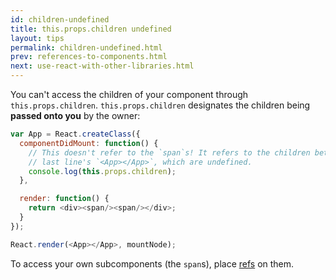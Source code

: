 ```yaml
---
id: children-undefined
title: this.props.children undefined
layout: tips
permalink: children-undefined.html
prev: references-to-components.html
next: use-react-with-other-libraries.html
---
```


You can't access the children of your component through `this.props.children`. `this.props.children` designates the children being **passed onto you** by the owner:

```js
var App = React.createClass({
  componentDidMount: function() {
    // This doesn't refer to the `span`s! It refers to the children between
    // last line's `<App></App>`, which are undefined.
    console.log(this.props.children);
  },

  render: function() {
    return <div><span/><span/></div>;
  }
});

React.render(<App></App>, mountNode);
```

To access your own subcomponents (the `span`s), place [refs](/react/docs/more-about-refs.html) on them.
